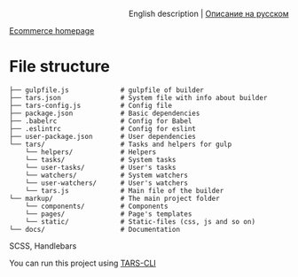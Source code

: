 <p align="right">
English description | <a href="README_RU.md">Описание на русском</a>
</p>

[Ecommerce homepage](http://arnwald.ru/portfolio/petz/)

# File structure

```
├── gulpfile.js             # gulpfile of builder
├── tars.json               # System file with info about builder
├── tars-config.js          # Config file
├── package.json            # Basic dependencies
├── .babelrc                # Config for Babel
├── .eslintrc               # Config for eslint
├── user-package.json       # User dependencies
└── tars/                   # Tasks and helpers for gulp
    └── helpers/            # Helpers
    └── tasks/              # System tasks
    └── user-tasks/         # User's tasks
    └── watchers/           # System watchers
    └── user-watchers/      # User's watchers
    └── tars.js             # Main file of the builder
└── markup/                 # The main project folder
    └── components/         # Components
    └── pages/              # Page's templates
    └── static/             # Static-files (css, js and so on)
└── docs/                   # Documentation
```

SCSS,
Handlebars

You can run this project using [TARS-CLI](https://github.com/tars/tars-cli)
